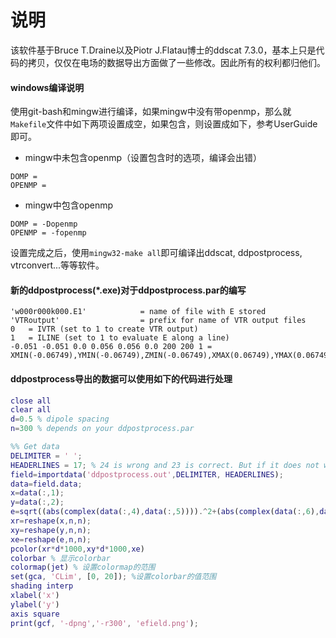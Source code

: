 # 说明
该软件基于Bruce T.Draine以及Piotr J.Flatau博士的ddscat 7.3.0，基本上只是代码的拷贝，仅仅在电场的数据导出方面做了一些修改。因此所有的权利都归他们。

#### windows编译说明

使用git-bash和mingw进行编译，如果mingw中没有带openmp，那么就`Makefile`文件中如下两项设置成空，如果包含，则设置成如下，参考UserGuide即可。

- mingw中未包含openmp（设置包含时的选项，编译会出错）
```
DOMP = 
OPENMP = 
```
- mingw中包含openmp
```
DOMP = -Dopenmp
OPENMP = -fopenmp
```

设置完成之后，使用`mingw32-make all`即可编译出ddscat, ddpostprocess, vtrconvert...等等软件。


#### 新的ddpostprocess(*.exe)对于ddpostprocess.par的编写

```
'w000r000k000.E1'            = name of file with E stored
'VTRoutput'                  = prefix for name of VTR output files
0   = IVTR (set to 1 to create VTR output)
1   = ILINE (set to 1 to evaluate E along a line)
-0.051 -0.051 0.0 0.056 0.056 0.0 200 200 1 = XMIN(-0.06749),YMIN(-0.06749),ZMIN(-0.06749),XMAX(0.06749),YMAX(0.06749),ZMAX(0.06749),NAA,NAB,NAC
```

#### ddpostprocess导出的数据可以使用如下的代码进行处理

```matlab
close all
clear all
d=0.5 % dipole spacing
n=300 % depends on your ddpostprocess.par

%% Get data
DELIMITER = ' ';
HEADERLINES = 17; % 24 is wrong and 23 is correct. But if it does not work for 23 just use 24. You can check whether the is no space between the numbers in the ddfield.E file.
field=importdata('ddpostprocess.out',DELIMITER, HEADERLINES);
data=field.data;
x=data(:,1);
y=data(:,2);
e=sqrt((abs(complex(data(:,4),data(:,5)))).^2+(abs(complex(data(:,6),data(:,7)))).^2+(abs(complex(data(:,8),data(:,9)))).^2);
xr=reshape(x,n,n);
xy=reshape(y,n,n);
xe=reshape(e,n,n);
pcolor(xr*d*1000,xy*d*1000,xe)
colorbar % 显示colorbar
colormap(jet) % 设置colormap的范围
set(gca, 'CLim', [0, 20]); %设置colorbar的值范围
shading interp
xlabel('x')
ylabel('y')
axis square
print(gcf, '-dpng','-r300', 'efield.png');
```